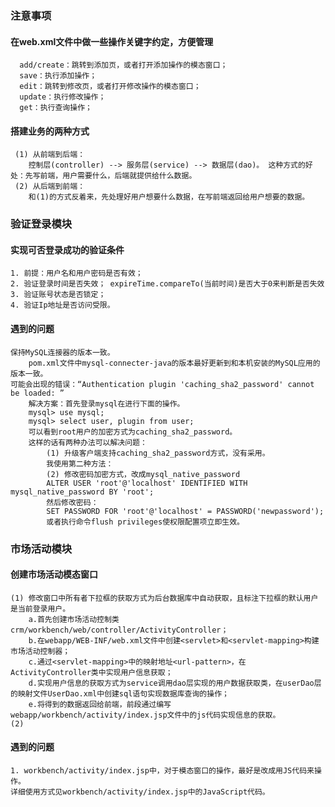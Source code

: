 ### 注意事项
 #### 在web.xml文件中做一些操作关键字约定，方便管理

      add/create：跳转到添加页，或者打开添加操作的模态窗口；
      save：执行添加操作；
      edit：跳转到修改页，或者打开修改操作的模态窗口；
      update：执行修改操作；
      get：执行查询操作；

 #### 搭建业务的两种方式
     (1) 从前端到后端：
        控制层(controller) --> 服务层(service) --> 数据层(dao)。 这种方式的好处：先写前端，用户需要什么，后端就提供给什么数据。
     (2) 从后端到前端：
        和(1)的方式反着来，先处理好用户想要什么数据，在写前端返回给用户想要的数据。

### 验证登录模块
 #### 实现可否登录成功的验证条件

    1. 前提：用户名和用户密码是否有效；
    2. 验证登录时间是否失效； expireTime.compareTo(当前时间)是否大于0来判断是否失效 
    3. 验证账号状态是否锁定；
    4. 验证Ip地址是否访问受限。

 #### 遇到的问题

    保持MySQL连接器的版本一致。
        pom.xml文件中mysql-connecter-java的版本最好更新到和本机安装的MySQL应用的版本一致。
    可能会出现的错误：“Authentication plugin 'caching_sha2_password' cannot be loaded: ”
        解决方案：首先登录mysql在进行下面的操作。
        mysql> use mysql;
        mysql> select user, plugin from user;
        可以看到root用户的加密方式为caching_sha2_password。
        这样的话有两种办法可以解决问题：
            (1) 升级客户端支持caching_sha2_password方式，没有采用。
            我使用第二种方法：
            (2) 修改密码加密方式，改成mysql_native_password
            ALTER USER 'root'@'localhost' IDENTIFIED WITH mysql_native_password BY 'root';
            然后修改密码：
            SET PASSWORD FOR 'root'@'localhost' = PASSWORD('newpassword');
            或者执行命令flush privileges使权限配置项立即生效。

### 市场活动模块

 #### 创建市场活动模态窗口
    (1) 修改窗口中所有者下拉框的获取方式为后台数据库中自动获取，且标注下拉框的默认用户是当前登录用户。
        a.首先创建市场活动控制类crm/workbench/web/controller/ActivityController；
        b.在webapp/WEB-INF/web.xml文件中创建<servlet>和<servlet-mapping>构建市场活动控制器；
        c.通过<servlet-mapping>中的映射地址<url-pattern>，在ActivityController类中实现用户信息获取；
        d.实现用户信息的获取方式为service调用dao层实现的用户数据获取类，在userDao层的映射文件UserDao.xml中创建sql语句实现数据库查询的操作；
        e.将得到的数据返回给前端，前段通过编写webapp/workbench/activity/index.jsp文件中的js代码实现信息的获取。
    (2) 



 #### 遇到的问题
    1. workbench/activity/index.jsp中，对于模态窗口的操作，最好是改成用JS代码来操作。
    详细使用方式见workbench/activity/index.jsp中的JavaScript代码。
    	
           

